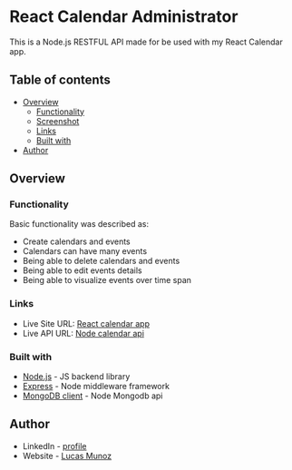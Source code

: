 # React Calendar Administrator

This is a Node.js RESTFUL API made for be used with my React Calendar app.


## Table of contents

- [Overview](#overview)
  - [Functionality](#functionality)
  - [Screenshot](#screenshot)
  - [Links](#links)
  - [Built with](#built-with)
- [Author](#author)

## Overview

### Functionality

Basic functionality was described as:

- Create calendars and events
- Calendars can have many events
- Being able to delete calendars and events
- Being able to edit events details
- Being able to visualize events over time span


### Links

- Live Site URL: [React calendar app](react-calendar-lemon.vercel.app)
- Live API URL: [Node calendar api](https://node-calendar-api.vercel.app/)

### Built with

- [Node.js](https://nodejs.org/en/) - JS backend library
- [Express](https://expressjs.com/) - Node middleware framework
- [MongoDB client](https://www.npmjs.com/package/mongodb) - Node Mongodb api 

## Author

- LinkedIn - [profile](https://www.linkedin.com/in/luki/)
- Website - [Lucas Munoz](https://angular-portfolio-lake.vercel.app/)

